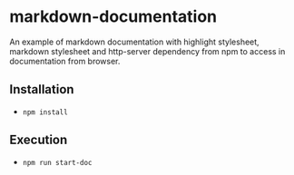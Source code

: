 # markdown-documentation

An example of markdown documentation with highlight stylesheet, markdown stylesheet and http-server dependency from npm to access in documentation from browser.


## Installation

- `npm install`

## Execution

- `npm run start-doc`

